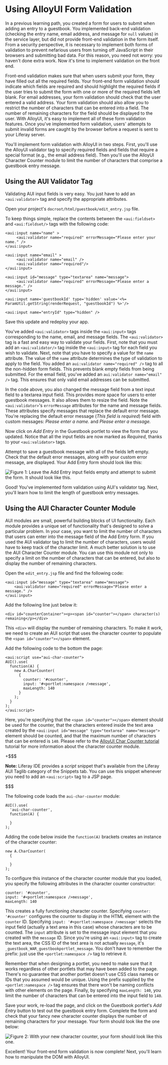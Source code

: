 # Using AlloyUI Form Validation [](id=using-alloyui-form-validation)

In a previous learning path, you created a form for users to submit when adding
an entry to a guestbook. You implemented back-end validation (checking the entry
name, email address, and message for `null` values) in the service layer, but
did not provide front-end validation in the form itself. From a security
perspective, it is necessary to implement both forms of validation to prevent
nefarious users from turning off JavaScript in their browsers and submitting bad
data. For this reason, you need not worry: you haven't done extra work. Now it's
time to implement validation on the front end. 

Front-end validation makes sure that when users submit your form, they have
filled out all the required fields. Your front-end form validation should
indicate which fields are required and should highlight the required fields if
the user tries to submit the form with one or more of the required fields left
blank. For email addresses, your form validation should check that the user
entered a valid address. Your form validation should also allow you to restrict
the number of characters that can be entered into a field. The number of
remaining characters for the field should be displayed to the user. With
AlloyUI, it's easy to implement all of these form validation features. Once
you've implemented form validation, users' attempts to submit invalid forms are
caught by the browser before a request is sent to your Liferay server.

You'll implement form validation with AlloyUI in two steps. First, you'll use
the AlloyUI validator tag to specify required fields and fields that require a
special format (e.g., the email address field). Then you'll use the AlloyUI
Character Counter module to limit the number of characters that comprise a
guestbook entry message.

## Using the AUI Validator Tag [](id=using-the-aui-validator-tag)

Validating AUI input fields is very easy. You just have to add an
`<aui:validator>` tag and specify the appropriate attributes.

Open your project's `docroot/html/guestbook/edit_entry.jsp` file.

To keep things simple, replace the contents between the `<aui:fieldset>` and
`<aui:fieldset/>` tags with the following code:

    <aui:input name="name" >
         <aui:validator name="required" errorMessage="Please enter your name." />
    </aui:input>

    <aui:input name="email" >
         <aui:validator name="email" />
         <aui:validator name="required"/>
    </aui:input>

    <aui:input id="message" type="textarea" name="message">
         <aui:validator name="required" errorMessage="Please enter a message." />
    </aui:input>

    <aui:input name='guestbookId' type='hidden' value='<%= ParamUtil.getString(renderRequest, "guestbookId") %>'/>

    <aui:input name="entryId" type="hidden" />

Save this update and redeploy your app.

You've added `<aui:validator>` tags inside the `<aui:input>` tags corresponding
to the name, email, and message fields. The `<aui:validator>` tag is a fast and
easy way to validate your fields. First, note that you must add an
`<aui:validator/>` tag inside the `<aui:input>` tag for each field you wish
to validate. Next, note that you have to specify a value for the `name`
attribute. The value of the `name` attribute determines the type of validation
to apply to the field. You added an `aui:validator name="required" />` tag to
all the non-hidden form fields. This prevents blank empty fields from being
submitted. For the email field, you've added an `aui:validator name="email"
/>` tag. This ensures that only valid email addresses can be submitted. 

In the code above, you also changed the message field from a text input field to
a textarea input field. This provides more space for users to enter guestbook
messages. It also allows them to resize the field. Note the `<aui:validator>`'s
`errorMessage` attributes for the name and message fields. These attributes
specify messages that replace the default error message. You're replacing the
default error message (*This field is required*) field with custom messages:
*Please enter a name.* and *Please enter a message.*

Now click on *Add Entry* in the Guestbook portlet to view the form that you
updated. Notice that all the input fields are now marked as *Required*, thanks
to your `<aui:validator>` tags. 

Attempt to save a guestbook message with all of the fields left empty. Check
that the default error messages, along with your custom error message, are
displayed. Your Add Entry form should look like this: 

![Figure 1: Leave the Add Entry input fields empty and attempt to submit the form. It should look like this.](../../../images/guestbook-form-validation.png)

Good! You've implemented form validation using AUI's validator tag. Next, you'll
learn how to limit the length of guestbook entry messages.

## Using the AUI Character Counter Module [](id=using-the-aui-character-counter-module)

AUI modules are small, powerful building blocks of UI functionality. Each module
provides a unique set of functionality that's designed to solve a particular
problem. In your case, you want to limit the number of characters that users can
enter into the message field of the Add Entry form. If you used the AUI
validator tag to limit the number of characters, users would have to keep track
of the character limit. A much better solution is to use the AUI Character Counter
module. You can use this module not only to specify a limit on the number of
characters that can be entered, but also to display the number of remaining
characters.

Open the `edit_entry.jsp` file and find the following code:

    <aui:input id="message" type="textarea" name="message">
        <aui:validator name="required" errorMessage="Please enter a message." />
    </aui:input>

Add the following line just below it:

    <div id="counterContainer"><p><span id="counter"></span> character(s) remaining</p></div>

This `<div>` will display the number of remaining characters. To make it
work, we need to create an AUI script that uses the character counter to
populate the `<span id="counter"></span>` element.

Add the following code to the bottom the page:

    <aui:script use="aui-char-counter">
    AUI().use(
      function(A) {
        new A.CharCounter(
          {
            counter: '#counter',
            input: '#<portlet:namespace />message',
            maxLength: 140
          }
        );
      }
    );
    </aui:script> 

Here, you're specifying that the `<span id="counter"></span>` element should
be used for the counter, that the characters entered inside the text area
created by the `<aui:input id="message" type="textarea" name="message">`
element should be counted, and that the maximum number of characters that
can be entered is `140`. Please refer to the
[AlloyUI Char Counter tutorial](http://alloyui.com/tutorials/char-counter)
tutorial for more information about the character counter module.

+$$$

**Note:** Liferay IDE provides a *script* snippet that's available from the
Liferay AUI Taglib category of the Snippets tab. You can use this snippet
whenever you need to add an `<aui:script>` tag to a JSP page.

$$$

The following code loads the `aui-char-counter` module:

    AUI().use(
      'aui-char-counter',
      function(A) {

      }
    );

Adding the code below inside the `function(A)` brackets creates an instance of
the character counter:

    new A.CharCounter(
      {
       
      }
    );

To configure this instance of the character counter module that you loaded,
you specify the following attributes in the character counter constructor:

    counter: '#counter',
    input: '#<portlet:namespace />message',
    maxLength: 140

This creates a fully functioning character counter. Specifying `counter:
'#counter'` configures the counter to display in the HTML element with the
`counter` ID. Specifying `input: '#<portlet:namespace />message'` selects
the input field (actually a text area in this case) whose characters are to
be counted. The `input` attribute is set to the message input element that
you created with the `message` ID. Since you're using an `<aui:input>` tag to
create the text area, the CSS ID of the text area is not actually `message`,
it's `_guestbook_WAR_guestbookportlet_message`. You don't have to remember the
prefix: just use the `<portlet:namespace />` tag to retrieve it.

Remember that when designing a portlet, you need to make sure that it works
regardless of other portlets that may have been added to the page. There's no
guarantee that another portlet doesn't use CSS class names or IDs that you
assumed would be unique. Using the prefix supplied by the `<portlet:namespace
/>` tag ensures that there won't be naming conflicts with other elements on the
page. Finally, by specifying `maxLength: 140`, you limit the number of
characters that can be entered into the input field to `140`.

Save your work, re-load the page, and click on the Guestbook portlet's *Add
Entry* button to test out the guestbook entry form. Complete the form and check
that your fancy new character counter displays the number of remaining
characters for your message. Your form should look like the one below:
 
![Figure 2: With your new character counter, your form should look like this one.](../../../images/guestbook-char-counter.png)

Excellent! Your front-end form validation is now complete! Next, you'll learn
how to manipulate the DOM with AlloyUI.
